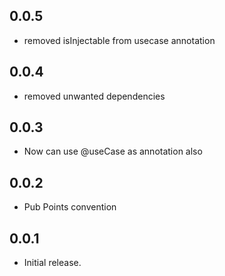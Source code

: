## 0.0.5

* removed isInjectable from usecase annotation

## 0.0.4

* removed unwanted dependencies

## 0.0.3

* Now can use @useCase as annotation also

## 0.0.2

* Pub Points convention

## 0.0.1

* Initial release.
